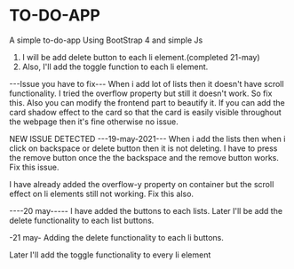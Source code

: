 # TO-DO-APP
A simple to-do-app 
Using BootStrap 4 and simple Js

1. I will be add delete button to each li element.(completed 21-may)
2. Also, I'll add the toggle function to each li element.

---Issue you have to fix---
 When i add lot of lists then it doesn't have scroll functionality. I tried the overflow property but still it doesn't work. So fix this.
 Also you can modify the frontend part to beautify it. If you can add the card shadow effect to the card so that the card is easily visible throughout the webpage then 
 it's fine otherwise no issue. 



NEW ISSUE DETECTED ---19-may-2021---
    When i add the lists then when i click on backspace or delete button then it is not deleting. I have to press the remove button once the  the backspace and the remove button works. Fix this issue.

I have already added the overflow-y property on container but the scroll effect on li elements still not working. Fix this also.



----20 may-----
I have added the buttons to each lists.
Later I'll be add the delete functionality to each list buttons.

-21 may-
Adding the delete functionality to each li buttons.

Later I'll add the toggle functionality to every li element
